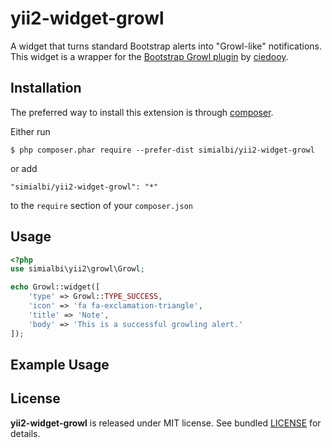 # yii2-widget-growl

A widget that turns standard Bootstrap alerts into "Growl-like" notifications. This widget is a wrapper for the
[Bootstrap Growl plugin](https://github.com/ciedooy/bootstrap-notify) by [ciedooy](https://github.com/ciedooy).

## Installation 

The preferred way to install this extension is through [composer](http://getcomposer.org/download/).

Either run

```
$ php composer.phar require --prefer-dist simialbi/yii2-widget-growl
```

or add 

```
"simialbi/yii2-widget-growl": "*"
```

to the ```require``` section of your `composer.json`

## Usage

```php
<?php
use simialbi\yii2\growl\Growl;

echo Growl::widget([
	'type' => Growl::TYPE_SUCCESS,
	'icon' => 'fa fa-exclamation-triangle',
	'title' => 'Note',
	'body' => 'This is a successful growling alert.'
]);
```


## Example Usage

## License

**yii2-widget-growl** is released under MIT license. See bundled [LICENSE](LICENSE) for details.
